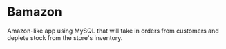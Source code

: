 # Bamazon
Amazon-like app using MySQL that will take in orders from customers and deplete stock from the store's inventory.
